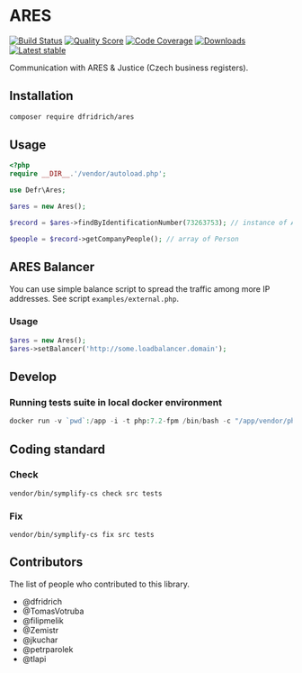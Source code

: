 # ARES 

[![Build Status](https://img.shields.io/travis/dfridrich/Ares.svg?style=flat-square)](https://travis-ci.org/dfridrich/Ares)
[![Quality Score](https://img.shields.io/scrutinizer/g/dfridrich/Ares.svg?style=flat-square)](https://scrutinizer-ci.com/g/dfridrich/Ares)
[![Code Coverage](https://img.shields.io/scrutinizer/coverage/g/dfridrich/Ares.svg?style=flat-square)](https://scrutinizer-ci.com/g/dfridrich/Ares)
[![Downloads](https://img.shields.io/packagist/dt/dfridrich/ares.svg?style=flat-square)](https://packagist.org/packages/dfridrich/ares)
[![Latest stable](https://img.shields.io/packagist/v/dfridrich/ares.svg?style=flat-square)](https://packagist.org/packages/dfridrich/ares)


Communication with ARES & Justice (Czech business registers).

## Installation

```sh
composer require dfridrich/ares
```

## Usage

```php
<?php
require __DIR__.'/vendor/autoload.php';

use Defr\Ares;

$ares = new Ares();

$record = $ares->findByIdentificationNumber(73263753); // instance of AresRecord

$people = $record->getCompanyPeople(); // array of Person
```

## ARES Balancer

You can use simple balance script to spread the traffic among more IP addresses. See script `examples/external.php`.

### Usage

```php
$ares = new Ares();
$ares->setBalancer('http://some.loadbalancer.domain');
```

## Develop

### Running tests suite in local docker environment
```php
docker run -v `pwd`:/app -i -t php:7.2-fpm /bin/bash -c "/app/vendor/phpunit/phpunit/phpunit --colors --configuration /app/phpunit.xml /app/tests/"
```


## Coding standard

### Check

```
vendor/bin/symplify-cs check src tests
```

### Fix

```
vendor/bin/symplify-cs fix src tests
```

## Contributors

The list of people who contributed to this library.

 - @dfridrich
 - @TomasVotruba
 - @filipmelik
 - @Zemistr
 - @jkuchar
 - @petrparolek
 - @tlapi
